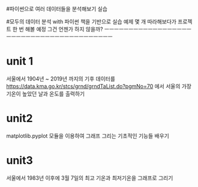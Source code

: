 #파이썬으로 여러 데이터들을 분석해보기 실습

#모두의 데이터 분석 with 파이썬 책을 기반으로 실습 예제 몇 개 따라해보다가 프로젝트 한 번 해볼 예정
그건 언젠가 하지 않을까?
ㅡㅡㅡㅡㅡㅡㅡㅡㅡㅡㅡㅡㅡㅡㅡㅡㅡㅡㅡㅡㅡㅡㅡㅡㅡㅡㅡㅡㅡㅡㅡㅡㅡㅡㅡㅡㅡㅡㅡㅡ

# unit 1
서울에서 1904년 ~ 2019년 까지의 기후 데이터를 
https://data.kma.go.kr/stcs/grnd/grndTaList.do?pgmNo=70
에서 서울의 가장 기온이 높았던 날과 온도를 출력하기

# unit2
matplotlib.pyplot 모듈을 이용하여 그래프 그리는 기초적인 기능들 배우기

# unit3
서울에서 1983년 이후에 3월 7일의 최고 기온과 최저기온을 그래프로 그리기

